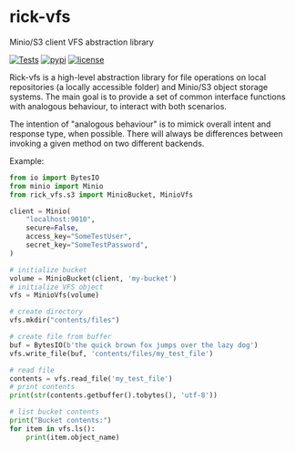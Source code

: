 # rick-vfs

Minio/S3 client VFS abstraction library

[![Tests](https://github.com/oddbit-project/rick_vfs/workflows/Tests/badge.svg?branch=master)](https://github.com/oddbit-project/rick_vfs/actions)
[![pypi](https://img.shields.io/pypi/v/rick_vfs.svg)](https://pypi.org/project/rick-vfs/)
[![license](https://img.shields.io/pypi/l/rick_vfs.svg)](https://git.oddbit.org/OddBit/rick_vfs/src/branch/master/LICENSE)

Rick-vfs is a high-level abstraction library for file operations on local repositories (a locally accessible folder) and 
Minio/S3 object storage systems. The main goal is to provide a set of common interface functions with analogous behaviour,
to interact with both scenarios.

The intention of "analogous behaviour" is to mimick overall intent and response type, when possible. There will always
be differences between invoking a given method on two different backends.



Example:
```python
from io import BytesIO
from minio import Minio
from rick_vfs.s3 import MinioBucket, MinioVfs

client = Minio(
    "localhost:9010",
    secure=False,
    access_key="SomeTestUser",
    secret_key="SomeTestPassword",
)

# initialize bucket
volume = MinioBucket(client, 'my-bucket')
# initialize VFS object
vfs = MinioVfs(volume)

# create directory
vfs.mkdir("contents/files")

# create file from buffer
buf = BytesIO(b'the quick brown fox jumps over the lazy dog')
vfs.write_file(buf, 'contents/files/my_test_file')

# read file
contents = vfs.read_file('my_test_file')
# print contents
print(str(contents.getbuffer().tobytes(), 'utf-8'))

# list bucket contents
print("Bucket contents:")
for item in vfs.ls():
    print(item.object_name)
```

